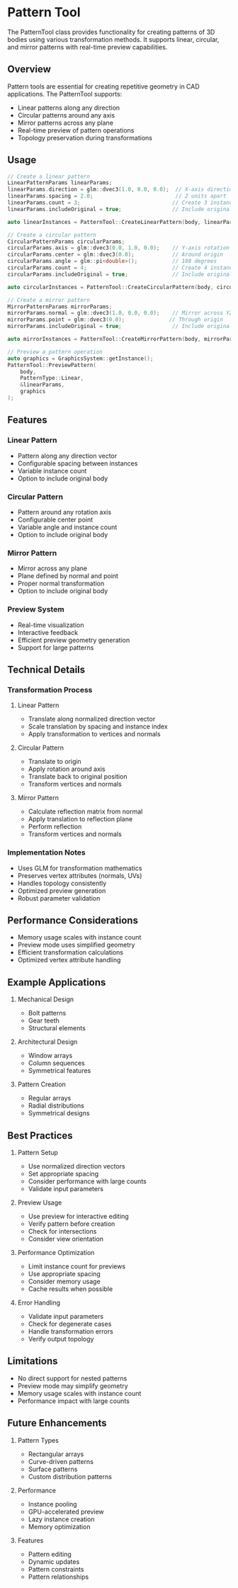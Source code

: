 # Pattern Tool

The PatternTool class provides functionality for creating patterns of 3D bodies using various transformation methods. It supports linear, circular, and mirror patterns with real-time preview capabilities.

## Overview

Pattern tools are essential for creating repetitive geometry in CAD applications. The PatternTool supports:
- Linear patterns along any direction
- Circular patterns around any axis
- Mirror patterns across any plane
- Real-time preview of pattern operations
- Topology preservation during transformations

## Usage

```cpp
// Create a linear pattern
LinearPatternParams linearParams;
linearParams.direction = glm::dvec3(1.0, 0.0, 0.0);  // X-axis direction
linearParams.spacing = 2.0;                          // 2 units apart
linearParams.count = 3;                             // Create 3 instances
linearParams.includeOriginal = true;                // Include original body

auto linearInstances = PatternTool::CreateLinearPattern(body, linearParams);

// Create a circular pattern
CircularPatternParams circularParams;
circularParams.axis = glm::dvec3(0.0, 1.0, 0.0);    // Y-axis rotation
circularParams.center = glm::dvec3(0.0);            // Around origin
circularParams.angle = glm::pi<double>();           // 180 degrees
circularParams.count = 4;                           // Create 4 instances
circularParams.includeOriginal = true;              // Include original body

auto circularInstances = PatternTool::CreateCircularPattern(body, circularParams);

// Create a mirror pattern
MirrorPatternParams mirrorParams;
mirrorParams.normal = glm::dvec3(1.0, 0.0, 0.0);    // Mirror across YZ plane
mirrorParams.point = glm::dvec3(0.0);              // Through origin
mirrorParams.includeOriginal = true;                // Include original body

auto mirrorInstances = PatternTool::CreateMirrorPattern(body, mirrorParams);

// Preview a pattern operation
auto graphics = GraphicsSystem::getInstance();
PatternTool::PreviewPattern(
    body,
    PatternType::Linear,
    &linearParams,
    graphics
);
```

## Features

### Linear Pattern
- Pattern along any direction vector
- Configurable spacing between instances
- Variable instance count
- Option to include original body

### Circular Pattern
- Pattern around any rotation axis
- Configurable center point
- Variable angle and instance count
- Option to include original body

### Mirror Pattern
- Mirror across any plane
- Plane defined by normal and point
- Proper normal transformation
- Option to include original body

### Preview System
- Real-time visualization
- Interactive feedback
- Efficient preview geometry generation
- Support for large patterns

## Technical Details

### Transformation Process

1. Linear Pattern
   - Translate along normalized direction vector
   - Scale translation by spacing and instance index
   - Apply transformation to vertices and normals

2. Circular Pattern
   - Translate to origin
   - Apply rotation around axis
   - Translate back to original position
   - Transform vertices and normals

3. Mirror Pattern
   - Calculate reflection matrix from normal
   - Apply translation to reflection plane
   - Perform reflection
   - Transform vertices and normals

### Implementation Notes

- Uses GLM for transformation mathematics
- Preserves vertex attributes (normals, UVs)
- Handles topology consistently
- Optimized preview generation
- Robust parameter validation

## Performance Considerations

- Memory usage scales with instance count
- Preview mode uses simplified geometry
- Efficient transformation calculations
- Optimized vertex attribute handling

## Example Applications

1. Mechanical Design
   - Bolt patterns
   - Gear teeth
   - Structural elements

2. Architectural Design
   - Window arrays
   - Column sequences
   - Symmetrical features

3. Pattern Creation
   - Regular arrays
   - Radial distributions
   - Symmetrical designs

## Best Practices

1. Pattern Setup
   - Use normalized direction vectors
   - Set appropriate spacing
   - Consider performance with large counts
   - Validate input parameters

2. Preview Usage
   - Use preview for interactive editing
   - Verify pattern before creation
   - Check for intersections
   - Consider view orientation

3. Performance Optimization
   - Limit instance count for previews
   - Use appropriate spacing
   - Consider memory usage
   - Cache results when possible

4. Error Handling
   - Validate input parameters
   - Check for degenerate cases
   - Handle transformation errors
   - Verify output topology

## Limitations

- No direct support for nested patterns
- Preview mode may simplify geometry
- Memory usage scales with instance count
- Performance impact with large counts

## Future Enhancements

1. Pattern Types
   - Rectangular arrays
   - Curve-driven patterns
   - Surface patterns
   - Custom distribution patterns

2. Performance
   - Instance pooling
   - GPU-accelerated preview
   - Lazy instance creation
   - Memory optimization

3. Features
   - Pattern editing
   - Dynamic updates
   - Pattern constraints
   - Pattern relationships
